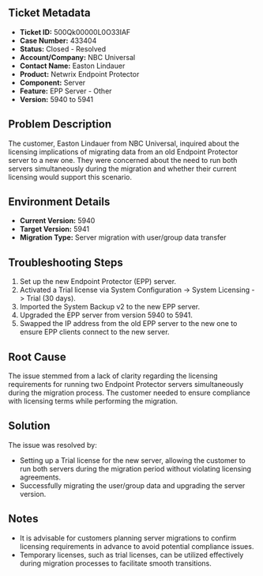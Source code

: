 ## Ticket Metadata
- **Ticket ID:** 500Qk00000L0O33IAF
- **Case Number:** 433404
- **Status:** Closed - Resolved
- **Account/Company:** NBC Universal
- **Contact Name:** Easton Lindauer
- **Product:** Netwrix Endpoint Protector
- **Component:** Server
- **Feature:** EPP Server - Other
- **Version:** 5940 to 5941

## Problem Description
The customer, Easton Lindauer from NBC Universal, inquired about the licensing implications of migrating data from an old Endpoint Protector server to a new one. They were concerned about the need to run both servers simultaneously during the migration and whether their current licensing would support this scenario.

## Environment Details
- **Current Version:** 5940
- **Target Version:** 5941
- **Migration Type:** Server migration with user/group data transfer

## Troubleshooting Steps
1. Set up the new Endpoint Protector (EPP) server.
2. Activated a Trial license via System Configuration -> System Licensing -> Trial (30 days).
3. Imported the System Backup v2 to the new EPP server.
4. Upgraded the EPP server from version 5940 to 5941.
5. Swapped the IP address from the old EPP server to the new one to ensure EPP clients connect to the new server.

## Root Cause
The issue stemmed from a lack of clarity regarding the licensing requirements for running two Endpoint Protector servers simultaneously during the migration process. The customer needed to ensure compliance with licensing terms while performing the migration.

## Solution
The issue was resolved by:
- Setting up a Trial license for the new server, allowing the customer to run both servers during the migration period without violating licensing agreements.
- Successfully migrating the user/group data and upgrading the server version.

## Notes
- It is advisable for customers planning server migrations to confirm licensing requirements in advance to avoid potential compliance issues.
- Temporary licenses, such as trial licenses, can be utilized effectively during migration processes to facilitate smooth transitions.